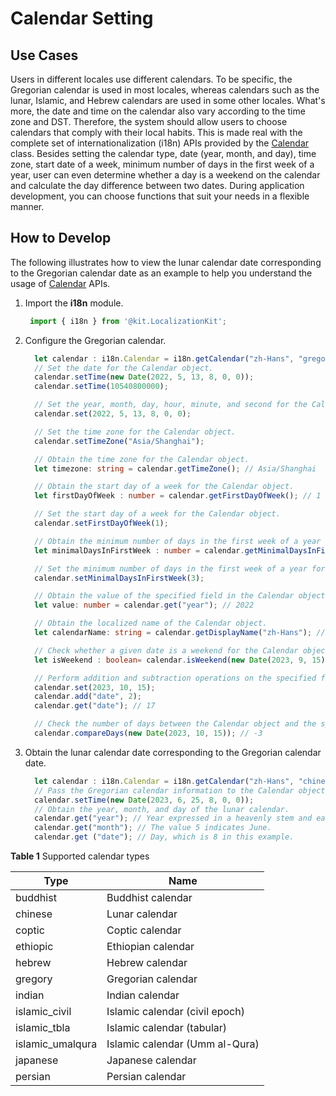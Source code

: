 # Calendar Setting

## Use Cases

Users in different locales use different calendars. To be specific, the Gregorian calendar is used in most locales, whereas calendars such as the lunar, Islamic, and Hebrew calendars are used in some other locales. What's more, the date and time on the calendar also vary according to the time zone and DST. Therefore, the system should allow users to choose calendars that comply with their local habits. This is made real with the complete set of internationalization (i18n) APIs provided by the [Calendar](../reference/apis-localization-kit/js-apis-i18n.md#calendar8) class. Besides setting the calendar type, date (year, month, and day), time zone, start date of a week, minimum number of days in the first week of a year, user can even determine whether a day is a weekend on the calendar and calculate the day difference between two dates. During application development, you can choose functions that suit your needs in a flexible manner.

## How to Develop

The following illustrates how to view the lunar calendar date corresponding to the Gregorian calendar date as an example to help you understand the usage of [Calendar](../reference/apis-localization-kit/js-apis-i18n.md#calendar8) APIs.

1. Import the **i18n** module.

    ```ts
     import { i18n } from '@kit.LocalizationKit';
    ```

2. Configure the Gregorian calendar.

    ```ts
      let calendar : i18n.Calendar = i18n.getCalendar("zh-Hans", "gregory");
      // Set the date for the Calendar object.
      calendar.setTime(new Date(2022, 5, 13, 8, 0, 0));
      calendar.setTime(10540800000);

      // Set the year, month, day, hour, minute, and second for the Calendar object.
      calendar.set(2022, 5, 13, 8, 0, 0);

      // Set the time zone for the Calendar object.
      calendar.setTimeZone("Asia/Shanghai");

      // Obtain the time zone for the Calendar object.
      let timezone: string = calendar.getTimeZone(); // Asia/Shanghai

      // Obtain the start day of a week for the Calendar object.
      let firstDayOfWeek : number = calendar.getFirstDayOfWeek(); // 1

      // Set the start day of a week for the Calendar object.
      calendar.setFirstDayOfWeek(1);

      // Obtain the minimum number of days in the first week of a year for the Calendar object.
      let minimalDaysInFirstWeek : number = calendar.getMinimalDaysInFirstWeek(); // 1

      // Set the minimum number of days in the first week of a year for the Calendar object.
      calendar.setMinimalDaysInFirstWeek(3);

      // Obtain the value of the specified field in the Calendar object.
      let value: number = calendar.get("year"); // 2022

      // Obtain the localized name of the Calendar object.
      let calendarName: string = calendar.getDisplayName("zh-Hans"); // Gregorian calendar

      // Check whether a given date is a weekend for the Calendar object.
      let isWeekend : boolean= calendar.isWeekend(new Date(2023, 9, 15)); // true

      // Perform addition and subtraction operations on the specified field of the Calendar object.
      calendar.set(2023, 10, 15);
      calendar.add("date", 2);
      calendar.get("date"); // 17

      // Check the number of days between the Calendar object and the specified date.
      calendar.compareDays(new Date(2023, 10, 15)); // -3
    ```

3. Obtain the lunar calendar date corresponding to the Gregorian calendar date.

    ```ts
      let calendar : i18n.Calendar = i18n.getCalendar("zh-Hans", "chinese");
      // Pass the Gregorian calendar information to the Calendar object.
      calendar.setTime(new Date(2023, 6, 25, 8, 0, 0));
      // Obtain the year, month, and day of the lunar calendar.
      calendar.get("year"); // Year expressed in a heavenly stem and earthly branch, which is 40 in this example. The value ranges from 1 to 60.
      calendar.get("month"); // The value 5 indicates June.
      calendar.get ("date"); // Day, which is 8 in this example.
    ```

**Table 1** Supported calendar types

| Type| Name| 
| -------- | -------- |
| buddhist | Buddhist calendar| 
| chinese | Lunar calendar| 
| coptic | Coptic calendar| 
| ethiopic | Ethiopian calendar| 
| hebrew | Hebrew calendar| 
| gregory | Gregorian calendar| 
| indian | Indian calendar| 
| islamic_civil | Islamic calendar (civil epoch)| 
| islamic_tbla | Islamic calendar (tabular)| 
| islamic_umalqura | Islamic calendar (Umm al-Qura)| 
| japanese | Japanese calendar| 
| persian | Persian calendar| 
<!--RP1--><!--RP1End-->
